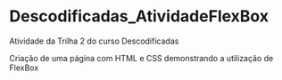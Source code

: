 # Descodificadas_AtividadeFlexBox
Atividade da Trilha 2 do curso Descodificadas
<p>Criação de uma página com HTML e CSS demonstrando a utilização de FlexBox</p>
